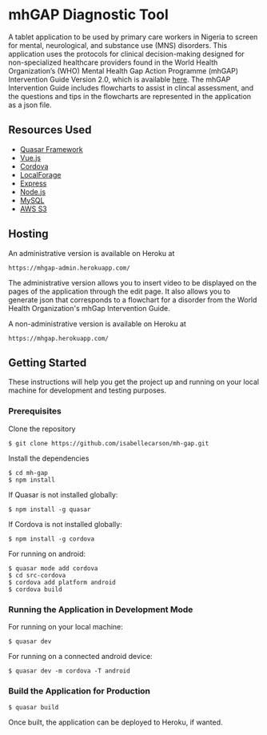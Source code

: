 # mhGAP Diagnostic Tool

A tablet application to be used by primary care workers in Nigeria to screen for mental, neurological, and substance use (MNS) disorders. This application uses the protocols for clinical decision-making designed for non-specialized healthcare providers found in the World Health Organization’s (WHO) Mental Health Gap Action Programme (mhGAP) Intervention Guide Version 2.0, which is available [here](https://www.who.int/publications-detail/mhgap-intervention-guide---version-2.0). The mhGAP Intervention Guide includes flowcharts to assist in clincal assessment, and the questions and tips in the flowcharts are represented in the application as a json file.

## Resources Used
* [Quasar Framework](https://quasar.dev/)
* [Vue.js](https://vuejs.org/)
* [Cordova](https://cordova.apache.org/)
* [LocalForage](https://github.com/localForage/localForage)
* [Express](https://expressjs.com/)
* [Node.js](https://nodejs.org/en/)
* [MySQL](https://www.mysql.com/)
* [AWS S3](https://aws.amazon.com/s3/)


## Hosting

An administrative version is available on Heroku at

```
https://mhgap-admin.herokuapp.com/
```
The administrative version allows you to insert video to be displayed on the pages of the application through the edit page. It also allows you to generate json that corresponds to a flowchart for a disorder from the World Health Organization's mhGap Intervention Guide.

A non-administrative version is available on Heroku at 

```
https://mhgap.herokuapp.com/
```
## Getting Started

These instructions will help you get the project up and running on your local machine for development and testing purposes.

### Prerequisites

Clone the repository

```
$ git clone https://github.com/isabellecarson/mh-gap.git
```

Install the dependencies
```
$ cd mh-gap
$ npm install
```

If Quasar is not installed globally:
```
$ npm install -g quasar
```

If Cordova is not installed globally:
```
$ npm install -g cordova
```

For running on android:
```
$ quasar mode add cordova
$ cd src-cordova
$ cordova add platform android
$ cordova build
```

### Running the Application in Development Mode

For running on your local machine:

```
$ quasar dev
```

For running on a connected android device:

```
$ quasar dev -m cordova -T android
```

### Build the Application for Production

```
$ quasar build
```
Once built, the application can be deployed to Heroku, if wanted.
